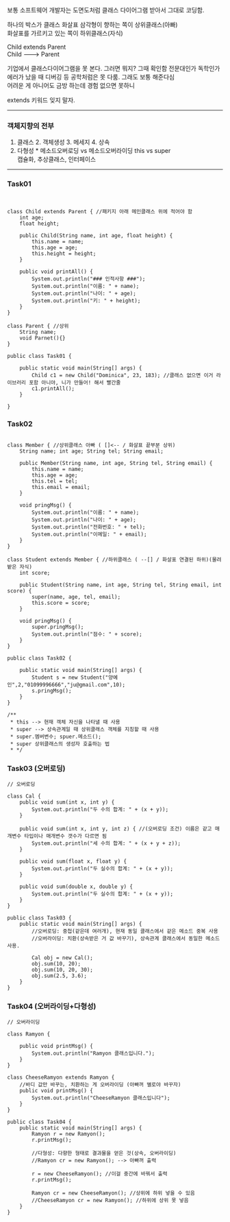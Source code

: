 보통 소프트웨어 개발자는 도면도처럼 클래스 다이어그램 받아서 그대로 코딩함.    
  
하나의 박스가 클래스 화살표 삼각형이 향하는 쪽이 상위클래스(아빠)  
화살표를 가르키고 있는 쪽이 하위클래스(자식)  
  
Child extends Parent  
Child ---> Parent  
  
기업에서 클래스다이어그램을 못 본다. 그러면 뭐지? 그때 확인함 전문대인가 독학인가  
에러가 났을 때 디버깅 등 공학처럼은 못 다룸. 그래도 보퉁 해준다심  
어려운 게 아니어도 금방 하는데 경험 없으면 못하니  
  
extends 키워드 잊지 말자.  
  
*** 
  
### 객체지향의 전부 
1. 클래스 2. 객체생성 3. 메세지 4. 상속
5. 다형성 * 메소드오버로딩 vs 메소드오버라이딩 this vs super  
캡슐화, 추상클래스, 인터페이스  
  
*** 
  
### Task01 
```


class Child extends Parent { //패키지 아래 메인클래스 위에 적어야 함 
	int age; 
	float height;
	
	public Child(String name, int age, float height) {
		this.name = name; 
		this.age = age; 
		this.height = height; 
	}
	
	public void printAll() {
		System.out.println("### 인적사항 ###");
		System.out.println("이름: " + name);
		System.out.println("나이: " + age);
		System.out.println("키: " + height);
	}
}

class Parent { //상위 
	String name; 
	void Parnet(){}
}

public class Task01 {

	public static void main(String[] args) {
		Child c1 = new Child("Dominica", 23, 183); //클래스 없으면 이거 라이브러리 포함 아니야, 니가 만들어! 해서 빨간줄
		c1.printAll(); 
	}

}
``` 
  
### Task02 
```

class Member { //상위클래스 아빠 ( []<-- / 화살표 끝부분 상위)
	String name; int age; String tel; String email; 
	
	public Member(String name, int age, String tel, String email) {
		this.name = name;
		this.age = age;
		this.tel = tel; 
		this.email = email;
	}
	
	void pringMsg() { 
		System.out.println("이름: " + name);
		System.out.println("나이: " + age);
		System.out.println("전화번호: " + tel);
		System.out.println("이메일: " + email);
	}
}

class Student extends Member { //하위클래스 ( --[] / 화살표 연결된 하위)(물려밭은 자식)
	int score; 
	
	public Student(String name, int age, String tel, String email, int score) {
		super(name, age, tel, email);
		this.score = score; 
	}
	
	void pringMsg() { 
		super.pringMsg();
		System.out.println("점수: " + score);
	}
}

public class Task02 {

	public static void main(String[] args) {
		Student s = new Student("양예인",2,"01099996666","ju@gmail.com",10);
		s.pringMsg();
	}
}

/**  
 * this --> 현재 객체 자신을 나타낼 때 사용 
 * super --> 상속관계일 때 상위클래스 객체를 지칭할 때 사용 
 * super.멤버변수; spuer.메소드(); 
 * super 상위클래스의 생성자 호출하는 법
 * */
``` 
  
### Task03 (오버로딩) 
```
// 오버로딩 

class Cal {
	public void sum(int x, int y) {
		System.out.println("두 수의 합계: " + (x + y));
	}
	
	public void sum(int x, int y, int z) { //(오버로딩 조건) 이름은 같고 매개변수 타입이나 매개변수 갯수가 다르면 됨
		System.out.println("세 수의 합계: " + (x + y + z));
	}
	
	public void sum(float x, float y) {
		System.out.println("두 실수의 합계: " + (x + y));
	}
	
	public void sum(double x, double y) {
		System.out.println("두 실수의 합계: " + (x + y));
	}
}

public class Task03 {
	public static void main(String[] args) {
		//오버로딩: 중첩(같은데 여러개), 현재 동일 클래스에서 같은 메소드 중복 사용 
		//오버라이딩: 치환(상속받은 거 값 바꾸기), 상속관계 클래스에서 동일한 메소드 사용. 
		
		Cal obj = new Cal();
		obj.sum(10, 20);
		obj.sum(10, 20, 30);
		obj.sum(2.5, 3.6);
	}
}
```
  
### Task04 (오버라이딩+다형성) 
```
// 오버라이딩 

class Ramyon {
	
	public void printMsg() {
		System.out.println("Ramyon 클래스입니다.");
	}
}

class CheeseRamyon extends Ramyon {
	//바디 값만 바꾸는, 치환하는 게 오버라이딩 (아빠꺼 별로야 바꾸자) 
	public void printMsg() {
		System.out.println("CheeseRamyon 클래스입니다");
	}
}

public class Task04 {
	public static void main(String[] args) {
		Ramyon r = new Ramyon();
		r.printMsg();
		
		//다형성: 다향한 형태로 결과물을 얻은 것(상속, 오버라이딩)
		//Ramyon cr = new Ramyon(); --> 아빠꺼 출력 
		
		r = new CheeseRamyon(); //이걸 중간에 바꿔서 출력 
		r.printMsg();
		
		Ramyon cr = new CheeseRamyon(); //상위에 하위 넣을 수 있음 
		//CheeseRamyon cr = new Ramyon(); //하위에 상위 못 넣음 
	}
}
```
  
